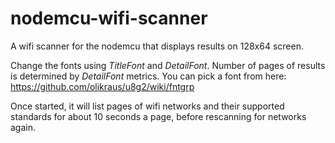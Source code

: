 # nodemcu-wifi-scanner

A wifi scanner for the nodemcu that displays results on 128x64 screen.

Change the fonts using _TitleFont_ and _DetailFont_. Number of pages of results is determined by _DetailFont_ metrics. You can pick a font from here: https://github.com/olikraus/u8g2/wiki/fntgrp

Once started, it will list pages of wifi networks and their supported standards for about 10 seconds a page, before rescanning for networks again.
